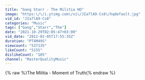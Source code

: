 ```yaml
---
title: "Gang Starr - The Militia HD"
image: "https:\/\/i.ytimg.com\/vi\/JIa7lA9-Cs8\/hqdefault.jpg"
vid_id: "JIa7lA9-Cs8"
categories: "Music"
tags: ["Gang","Starr","The"]
date: "2021-10-29T02:05:47+03:00"
vid_date: "2012-02-05T17:55:35Z"
duration: "PT4M49S"
viewcount: "537135"
likeCount: "5155"
dislikeCount: "105"
channel: "MasterQualityMusic"
---
```

{% raw %}The Militia - Moment of Truth{% endraw %}
